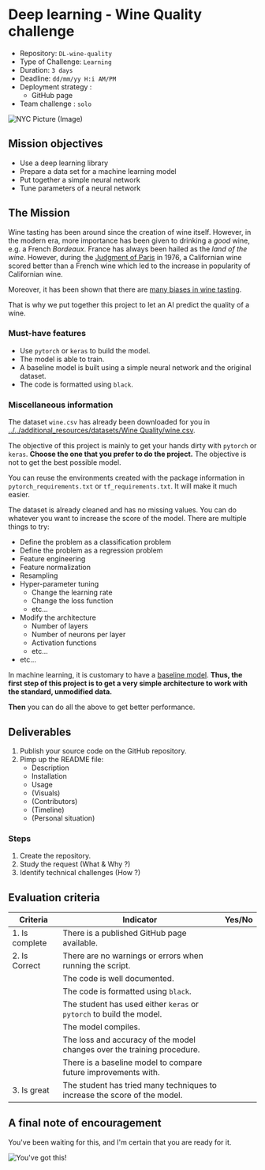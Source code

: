 # Deep learning - Wine Quality challenge

- Repository: `DL-wine-quality`
- Type of Challenge: `Learning`
- Duration: `3 days`
- Deadline: `dd/mm/yy H:i AM/PM`
- Deployment strategy :
  - GitHub page
- Team challenge : `solo`

![NYC Picture (Image)](https://www.wine-searcher.com/images/news/74/12/faves1-10007412.jpg)

## Mission objectives

- Use a deep learning library
- Prepare a data set for a machine learning model
- Put together a simple neural network
- Tune parameters of a neural network

## The Mission

Wine tasting has been around since the creation of wine itself. However, in the modern era, more importance has been given to drinking a _good_ wine, e.g. a French _Bordeaux_.
France has always been hailed as the _land of the wine_.
However, during the [Judgment of Paris](<https://en.wikipedia.org/wiki/Judgment_of_Paris_(wine)>) in 1976, a Californian wine scored better than a French wine which led to the increase in popularity of Californian wine.

Moreover, it has been shown that there are [many biases in wine tasting](https://en.wikipedia.org/wiki/Blind_wine_tasting).

That is why we put together this project to let an AI predict the quality of a wine.

### Must-have features

- Use `pytorch` or `keras` to build the model.
- The model is able to train.
- A baseline model is built using a simple neural network and the original dataset.
- The code is formatted using `black`.

### Miscellaneous information

The dataset `wine.csv` has already been downloaded for you in [../../additional_resources/datasets/Wine Quality/wine.csv](../../additional_resources/datasets/Wine%20Quality/wine.csv).

The objective of this project is mainly to get your hands dirty with `pytorch` or `keras`. **Choose the one that you prefer to do the project.**
The objective is not to get the best possible model.

You can reuse the environments created with the package information in `pytorch_requirements.txt` or `tf_requirements.txt`. It will make it much easier.

The dataset is already cleaned and has no missing values. You can do whatever you want to increase the score of the model.
There are multiple things to try:

- Define the problem as a classification problem
- Define the problem as a regression problem
- Feature engineering
- Feature normalization
- Resampling
- Hyper-parameter tuning
  - Change the learning rate
  - Change the loss function
  - etc...
- Modify the architecture
  - Number of layers
  - Number of neurons per layer
  - Activation functions
  - etc...
- etc...

In machine learning, it is customary to have a [baseline model](https://blog.insightdatascience.com/always-start-with-a-stupid-model-no-exceptions-3a22314b9aaa).
**Thus, the first step of this project is to get a very simple architecture to work with the standard, unmodified data.**

**Then** you can do all the above to get better performance.

## Deliverables

1. Publish your source code on the GitHub repository.
2. Pimp up the README file:
   - Description
   - Installation
   - Usage
   - (Visuals)
   - (Contributors)
   - (Timeline)
   - (Personal situation)

### Steps

1. Create the repository.
2. Study the request (What & Why ?)
3. Identify technical challenges (How ?)

## Evaluation criteria

| Criteria       | Indicator                                                                 | Yes/No |
| -------------- | ------------------------------------------------------------------------- | ------ |
| 1. Is complete | There is a published GitHub page available.                               |        |
| 2. Is Correct  | There are no warnings or errors when running the script.                  |        |
|                | The code is well documented.                                              |        |
|                | The code is formatted using `black`.                                      |        |
|                | The student has used either `keras` or `pytorch` to build the model.      |        |
|                | The model compiles.                                                       |        |
|                | The loss and accuracy of the model changes over the training procedure.   |        |
|                | There is a baseline model to compare future improvements with.            |        |
| 3. Is great    | The student has tried many techniques to increase the score of the model. |        |

## A final note of encouragement

You've been waiting for this, and I'm certain that you are ready for it.

![You've got this!](https://media.giphy.com/media/ctNDDU3a4ffK1su6yJ/giphy.gif)
